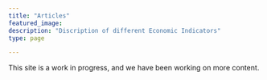 ```yaml
---
title: "Articles"
featured_image: 
description: "Discription of different Economic Indicators"
type: page

---
```

This site is a work in progress, and we have been working on more content.